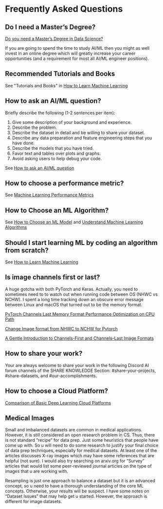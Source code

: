 # Frequently Asked Questions

## Do I need a Master’s Degree?

[Do you need a Master’s Degree in Data Science?](https://towardsdatascience.com/do-you-need-a-masters-degree-in-data-science-you-are-asking-the-wrong-question-8c83dec8bf1b?source=rss----7f60cf5620c9---4)

If you are going to spend the time to study AI/ML then you might as well invest in an online degree which will greatly increase your career opportunities (and a requirement for most all AI/ML engineer positions).


## Recommended Tutorials and Books

See "Tutorials and Books" in [How to Learn Machine Learning](https://aicoder.medium.com/how-to-learn-machine-learning-4ba736338a56)


## How to ask an AI/ML question?

Briefly describe the following (1-2 sentences per item):

1. Give some description of your background and experience. 
2. Describe the problem. 
3. Describe the dataset in detail and be willing to share your dataset.
4. Describe any data preparation and feature engineering steps that you have done.
5. Describe the models that you have tried. 
6. Favor text and tables over plots and graphs.
7. Avoid asking users to help debug your code. 

See [How to ask an AI/ML question](https://aicoder.medium.com/how-to-ask-an-ai-ml-question-6cfddaa75bc9)


## How to choose a performance metric?

See [Machine Learning Performance Metrics](./ml/performance_metrics.md) 


## How to Choose an ML Algorithm?

See [How to Choose an ML Model](./getting_started.md) and [Understand Machine Learning Algorithms](./ml/getting_started.md)


## Should I start learning ML by coding an algorithm from scratch?

See [How to Learn Machine Learning](https://aicoder.medium.com/how-to-learn-machine-learning-4ba736338a56)


## Is image channels first or last?

A huge gotcha with both PyTorch and Keras. Actually, you need to sometimes need to to watch out when running code between OS (NHWC vs NCHW). I spent a long time tracking down an obscure error message between Linux and macOS that turned out to be the memory format.

[PyTorch Channels Last Memory Format Performance Optimization on CPU Path](https://gist.github.com/mingfeima/595f63e5dd2ac6f87fdb47df4ffe4772)

[Change Image format from NHWC to NCHW for Pytorch](https://stackoverflow.com/questions/51881481/change-image-format-from-nhwc-to-nchw-for-pytorch)

[A Gentle Introduction to Channels-First and Channels-Last Image Formats](https://machinelearningmastery.com/a-gentle-introduction-to-channels-first-and-channels-last-image-formats-for-deep-learning/)



## How to share your work?

Your are always welcome to share your work in the following Discord AI forum channels of the SHARE KNOWLEDGE Section: #share-your-projects, #share-datasets, and #our-accomplishments. 


## How to choose a Cloud Platform?

[Comparison of Basic Deep Learning Cloud Platforms](https://aicoder.medium.com/comparison-of-basic-deep-learning-cloud-platforms-9a4b69f44a46)


## Medical Images

Small and imbalanced datasets are common in medical applications. However, it is still considered an open research problem in CS. Thus, there is not standard “recipe” for data prep. Just some heuristics that people have come up with. So u will need to do some research to justify your final choice of data prep techniques, especially for medical datasets. At least one of the articles discusses X-ray images which may have some references that are helpful (not sure). I would also try searching on arxiv.org for “Survey” articles that would list some peer-reviewed journal articles on the type of images that u are working with.

Resampling is just one approach to balance a dataset but it is an advanced concept, so u need to have a thorough understanding of the core ML concepts. Otherwise, your results will be suspect. I have some notes on “Dataset Issues” that may help get u started. However, the approach is different for image datasets.


